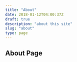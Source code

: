```yaml
---
title: "About"
date: 2018-01-12T04:00:37Z
draft: true
description: "about this site"
slug: "about"
type: page
---
```


## About Page ##